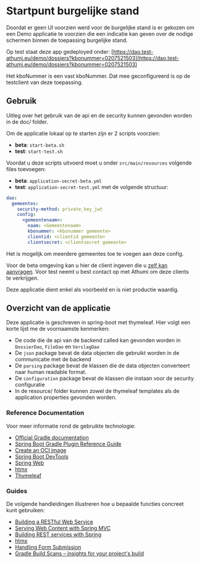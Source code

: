 # Startpunt burgelijke stand
Doordat er geen UI voorzien werd voor de burgelijke stand is er gekozen om een Demo applicatie te voorzien die een indicatie kan geven over de 
nodige schermen binnen de toepassing burgelijke stand. 

Op test staat deze app gedeployed onder: [https://dao.test-athumi.eu/demo/dossiers?kbonummer=0207521503](https://dao.test-athumi.eu/demo/dossiers?kbonummer=0207521503)

Het kboNummer is een vast kboNummer. Dat mee geconfigureerd is op de testclient van deze toepassing. 


## Gebruik
Uitleg over het gebruik van de api en de security kunnen gevonden worden in de doc/ folder.

Om de applicatie lokaal op te starten zijn er 2 scripts voorzien:
- **beta**: `start-beta.sh`
- **test**: `start-test.sh`

Voordat u deze scripts uitvoerd moet u onder `src/main/resources` volgende files toevoegen:
- **beta**: `application-secret-beta.yml`
- **test**: `application-secret-test.yml`
met de volgende structuur:
```yaml
dao:
  gemeentes:
    security-method: private_key_jwt
    config:
      <gemeentenaam>:
        naam: <Gemeentenaam>
        kbonummer: <kbonummer gemeente>
        clientid: <clientid gemeente>
        clientsecret: <clientsecret gemeente>
```
Het is mogelijk om meerdere gemeentes toe te voegen aan deze config.

Voor de beta omgeving kan u hier de client ingeven die u [zelf kan aanvragen](security/client-aanvragen.md).
Voor test neemt u best contact op met Athumi om deze clients te verkrijgen.

Deze applicatie dient enkel als voorbeeld en is niet productie waardig.

## Overzicht van de applicatie
Deze applicatie is geschreven in spring-boot met thymeleaf.
Hier volgt een korte lijst me de voornaamste kenmerken:
* De code die de api van de backend called kan gevonden worden in `DossierDao`, `FileDao` en `VerslagDao`
* De `json` package bevat de data objecten die gebruikt worden in de communicatie met de backend
* De `parsing` package bevat de klassen die de data objecten converteert naar human readable format.
* De `configuration` package bevat de klassen die instaan voor de security configuratie
* In de resource/ folder kunnen zowel de thymeleaf templates als de application properties gevonden worden.

### Reference Documentation

Voor meer informatie rond de gebruikte technologie:

* [Official Gradle documentation](https://docs.gradle.org)
* [Spring Boot Gradle Plugin Reference Guide](https://docs.spring.io/spring-boot/3.3.3/gradle-plugin)
* [Create an OCI image](https://docs.spring.io/spring-boot/3.3.3/gradle-plugin/packaging-oci-image.html)
* [Spring Boot DevTools](https://docs.spring.io/spring-boot/docs/3.3.3/reference/htmlsingle/index.html#using.devtools)
* [Spring Web](https://docs.spring.io/spring-boot/docs/3.3.3/reference/htmlsingle/index.html#web)
* [htmx](https://github.com/wimdeblauwe/htmx-spring-boot)
* [Thymeleaf](https://docs.spring.io/spring-boot/docs/3.3.3/reference/htmlsingle/index.html#web.servlet.spring-mvc.template-engines)

### Guides

De volgende handleidingen illustreren hoe u bepaalde functies concreet kunt gebruiken:

* [Building a RESTful Web Service](https://spring.io/guides/gs/rest-service/)
* [Serving Web Content with Spring MVC](https://spring.io/guides/gs/serving-web-content/)
* [Building REST services with Spring](https://spring.io/guides/tutorials/rest/)
* [htmx](https://www.youtube.com/watch?v=j-rfPoXe5aE)
* [Handling Form Submission](https://spring.io/guides/gs/handling-form-submission/)
* [Gradle Build Scans – insights for your project's build](https://scans.gradle.com#gradle)



